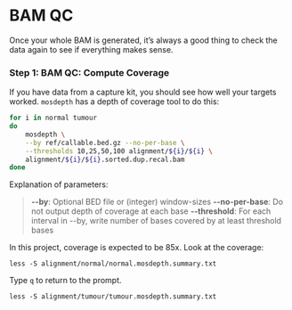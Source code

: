 # BAM QC

Once your whole BAM is generated, it’s always a good thing to check the
data again to see if everything makes sense.

### Step 1: BAM QC: Compute Coverage

If you have data from a capture kit, you should see how well your
targets worked. `mosdepth` has a depth of coverage tool to do this:

```bash
for i in normal tumour
do
    mosdepth \
    --by ref/callable.bed.gz --no-per-base \
    --thresholds 10,25,50,100 alignment/${i}/${i} \
    alignment/${i}/${i}.sorted.dup.recal.bam
done
```

Explanation of parameters:

> **-\-by**: Optional BED file or (integer) window-sizes
> **-\-no-per-base**: Do not output depth of coverage at each base
> **-\-threshold**: For each interval in --by, write number of bases covered by at least threshold bases

In this project, coverage is expected to be 85x. Look at the coverage:

    less -S alignment/normal/normal.mosdepth.summary.txt

Type `q` to return to the prompt.

    less -S alignment/tumour/tumour.mosdepth.summary.txt

